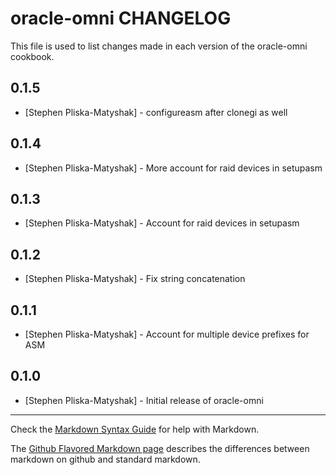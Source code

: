 oracle-omni CHANGELOG
=====================

This file is used to list changes made in each version of the oracle-omni cookbook.

0.1.5
-----
- [Stephen Pliska-Matyshak] - configureasm after clonegi as well

0.1.4
-----
- [Stephen Pliska-Matyshak] - More account for raid devices in setupasm

0.1.3
-----
- [Stephen Pliska-Matyshak] - Account for raid devices in setupasm

0.1.2
-----
- [Stephen Pliska-Matyshak] - Fix string concatenation

0.1.1
-----
- [Stephen Pliska-Matyshak] - Account for multiple device prefixes for ASM

0.1.0
-----
- [Stephen Pliska-Matyshak] - Initial release of oracle-omni

- - -
Check the [Markdown Syntax Guide](http://daringfireball.net/projects/markdown/syntax) for help with Markdown.

The [Github Flavored Markdown page](http://github.github.com/github-flavored-markdown/) describes the differences between markdown on github and standard markdown.
